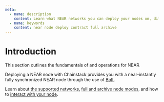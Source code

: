 ```yaml
---
meta:
  - name: description
    content: Learn what NEAR networks you can deploy your nodes on, difference between full and archive nodes, and how to connect to your NEAR node.
  - name: keywords
    content: near node deploy contract full archive
---
```


# Introduction

This section outlines the fundamentals of and operations for NEAR.

Deploying a NEAR node with Chainstack provides you with a near-instantly fully synchronized NEAR node through the use of [Bolt](/glossary/bolt).

Learn about [the supported networks](/operations/near/networks), [full and archive node modes](/operations/near/modes), and how to [interact with your node](/operations/near/tools).